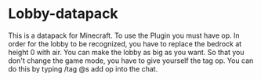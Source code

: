 # Lobby-datapack
This is a datapack for Minecraft. To use the Plugin you must have op. In order for the lobby to be recognized, you have to replace the bedrock at height 0 with air.
You can make the lobby as big as you want.
So that you don't change the game mode, you have to give yourself the tag op. You can do this by typing /tag @s add op into the chat.

